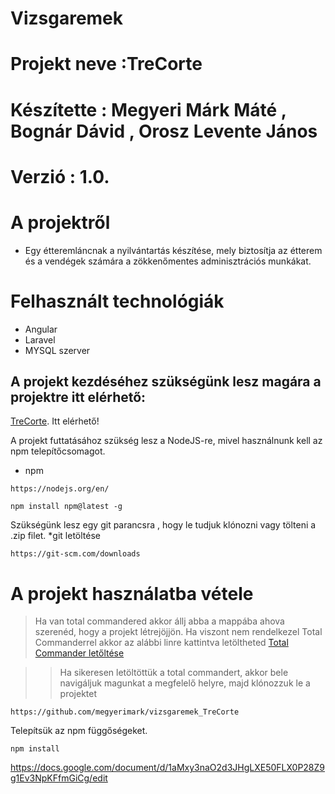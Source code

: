 

# Vizsgaremek
# Projekt neve :TreCorte
# Készítette : Megyeri Márk Máté , Bognár Dávid , Orosz Levente János
# Verzió : 1.0.

# A projektről 

* Egy étteremláncnak a nyilvántartás készítése, mely biztosítja az étterem és
a vendégek számára a zökkenőmentes adminisztrációs munkákat.


# Felhasznált technológiák 

* Angular
* Laravel
* MYSQL szerver  

## A projekt kezdéséhez szükségünk lesz magára a projektre itt elérhető:
[TreCorte](https://github.com/megyerimark/vizsgaremek_TreCorte).  Itt elérhető! 

A projekt futtatásához szükség lesz a NodeJS-re, mivel használnunk kell az npm telepítőcsomagot.

* npm
```
https://nodejs.org/en/
```
```
npm install npm@latest -g
```

Szükségünk lesz egy git parancsra  , hogy le tudjuk klónozni vagy tölteni a .zip filet.
*git letöltése 
```
https://git-scm.com/downloads
```


# A projekt használatba vétele
 > Ha van total commandered akkor állj abba a mappába ahova szerenéd, hogy a projekt létrejöjjön.
 > Ha viszont nem rendelkezel  Total Commanderrel  akkor az alábbi linre kattintva letöltheted 
[Total Commander letőltése](https://www.ghisler.com/download.htm)

>> Ha sikeresen letöltöttük a total commandert, akkor bele navigáljuk magunkat a megfelelő helyre, majd klónozzuk le a projektet 
```
https://github.com/megyerimark/vizsgaremek_TreCorte

```

Telepítsük az npm függőségeket. 

```
npm install

```

https://docs.google.com/document/d/1aMxy3naO2d3JHgLXE50FLX0P28Z9g1Ev3NpKFfmGiCg/edit
```


